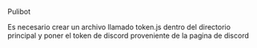 Pulibot

Es necesario crear un archivo llamado token.js dentro del directorio principal y poner el token de discord proveniente de la pagina de discord
